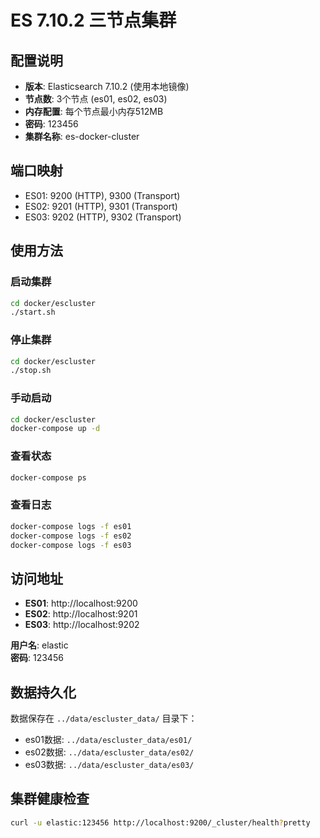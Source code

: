 # ES 7.10.2 三节点集群

## 配置说明

- **版本**: Elasticsearch 7.10.2 (使用本地镜像)
- **节点数**: 3个节点 (es01, es02, es03)
- **内存配置**: 每个节点最小内存512MB
- **密码**: 123456
- **集群名称**: es-docker-cluster

## 端口映射

- ES01: 9200 (HTTP), 9300 (Transport)
- ES02: 9201 (HTTP), 9301 (Transport)  
- ES03: 9202 (HTTP), 9302 (Transport)

## 使用方法

### 启动集群
```bash
cd docker/escluster
./start.sh
```

### 停止集群
```bash
cd docker/escluster
./stop.sh
```

### 手动启动
```bash
cd docker/escluster
docker-compose up -d
```

### 查看状态
```bash
docker-compose ps
```

### 查看日志
```bash
docker-compose logs -f es01
docker-compose logs -f es02
docker-compose logs -f es03
```

## 访问地址

- **ES01**: http://localhost:9200
- **ES02**: http://localhost:9201
- **ES03**: http://localhost:9202

**用户名**: elastic  
**密码**: 123456

## 数据持久化

数据保存在 `../data/escluster_data/` 目录下：
- es01数据: `../data/escluster_data/es01/`
- es02数据: `../data/escluster_data/es02/`
- es03数据: `../data/escluster_data/es03/`

## 集群健康检查

```bash
curl -u elastic:123456 http://localhost:9200/_cluster/health?pretty
``` 